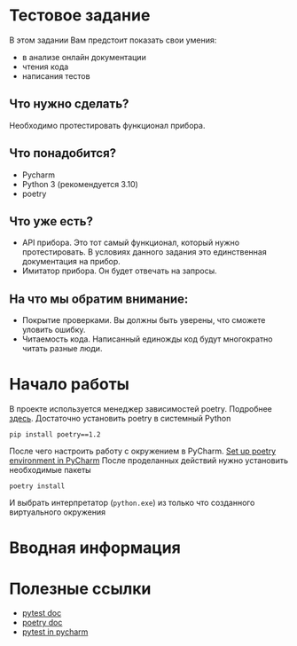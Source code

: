 # Тестовое задание
В этом задании Вам предстоит показать свои умения:
* в анализе онлайн документации
* чтения кода
* написания тестов

## Что нужно сделать?
Необходимо протестировать функционал прибора.

## Что понадобится?
* Pycharm
* Python 3 (рекомендуется 3.10)
* poetry

## Что уже есть?
* API прибора. Это тот самый функционал, который нужно протестировать.
В условиях данного задания это единственная документация на прибор.
* Имитатор прибора. Он будет отвечать на запросы.

## На что мы обратим внимание:
* Покрытие проверками. Вы должны быть уверены, что сможете уловить ошибку.
* Читаемость кода. Написанный единожды код будут многократно читать разные люди.


# Начало работы
В проекте используется менеджер зависимостей poetry. Подробнее [здесь](https://python-poetry.org/).
Достаточно установить poetry в системный Python
```shell
pip install poetry==1.2
```
После чего настроить работу с окружением в PyCharm.
[Set up poetry environment in PyCharm](https://www.jetbrains.com/help/pycharm/poetry.html#poetry-env)
После проделанных действий нужно установить необходимые пакеты
```shell
poetry install
```
И выбрать интерпретатор (`python.exe`) из только что созданного виртуального окружения

# Вводная информация


# Полезные ссылки
* [pytest doc](https://docs.pytest.org/en/7.1.x/contents.html)
* [poetry doc](https://python-poetry.org/docs/)
* [pytest in pycharm](https://www.jetbrains.com/help/pycharm/pytest.html)